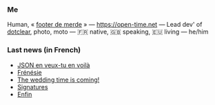 ### Me

Human, « [footer de merde](https://open-time.net/post/2013/07/17/La-veritable-histoire-du-Footer-de-merde-) » — https://open-time.net — Lead dev' of [dotclear](https://git.dotclear.org/dev/dotclear), photo, moto — 🇫🇷 native, 🇬🇧 speaking, 🇪🇺 living — he/him

### Last news (in French)

<!-- BLOG-POST-LIST:START -->
- [JSON en veux-tu en voilà](https://open-time.net/post/2022/08/08/JSON-en-veux-tu-en-voila)
- [Frénésie](https://open-time.net/post/2022/08/07/Frenesie)
- [The wedding time is coming!](https://open-time.net/post/2022/08/06/The-wedding-time-is-coming)
- [Signatures](https://open-time.net/post/2022/08/05/Signatures)
- [Enfin](https://open-time.net/post/2022/08/04/Enfin)
<!-- BLOG-POST-LIST:END -->
